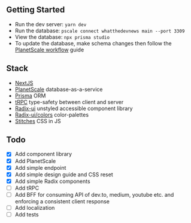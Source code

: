 ## Getting Started

- Run the dev server: `yarn dev`
- Run the database: `pscale connect whatthedevnews main --port 3309`
- View the database: `npx prisma studio`
- To update the database, make schema changes then follow the [PlanetScale workflow](https://docs.planetscale.com/concepts/nonblocking-schema-changes#planetscale-workflow) guide

## Stack

- [NextJS](https://nextjs.org)
- [PlanetScale](https://planetscale.com) database-as-a-service
- [Prisma](https://www.prisma.io) ORM
- [tRPC](https://trpc.io) type-safety between client and server
- [Radix-ui](https://www.radix-ui.com) unstyled accessible component library
- [Radix-ui/colors](https://www.radix-ui.com/colors) color-palettes
- [Stitches](https://stitches.dev/) CSS in JS

## Todo

- [x] Add component library
- [x] Add PlanetScale
- [x] Add simple endpoint
- [x] Add simple design guide and CSS reset
- [x] Add simple Radix components
- [ ] Add tRPC
- [ ] Add BFF for consuming API of dev.to, medium, youtube etc. and enforcing a consistent client response
- [ ] Add localization
- [ ] Add tests
